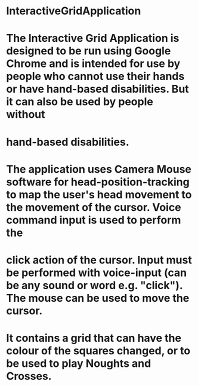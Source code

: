 # InteractiveGridApplication

# The Interactive Grid Application is designed to be run using Google Chrome and is intended for use by people who cannot use their hands or have hand-based disabilities. But it can also be used by people without
# hand-based disabilities.

# The application uses Camera Mouse software for head-position-tracking to map the user's head movement to the movement of the cursor. Voice command input is used to perform the
# click action of the cursor. Input must be performed with voice-input (can be any sound or word e.g. "click"). The mouse can be used to move the cursor.

# It contains a grid that can have the colour of the squares changed, or to be used to play Noughts and Crosses.
